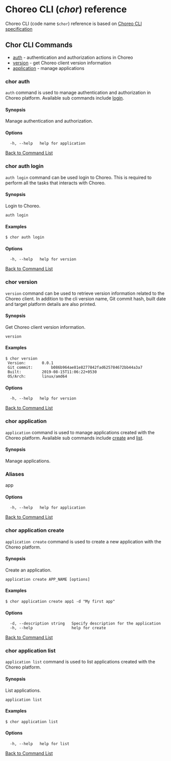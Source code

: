 # Choreo CLI (*chor*) reference

Choreo CLI (code name `$chor`) reference is based on [Choreo CLI specification](spec.md)

## Chor CLI Commands
- [auth](#chor-auth) - authentication and authorization actions in Choreo
- [version](#chor-version) - get Choreo client version information
- [application](#chor-application) - manage applications

### chor auth

`auth` command is used to manage authentication and authorization in Choreo platform. 
Available sub commands include [login](#chor-auth-login).

#### Synopsis

Manage authentication and authorization.

#### Options

```
  -h, --help   help for application
```

[Back to Command List](#chor-cli-commands)

### chor auth login

`auth login` command can be used login to Choreo. This is required to
perform all the tasks that interacts with Choreo.

#### Synopsis

Login to Choreo.

```
auth login
```

#### Examples

```
$ chor auth login
```

#### Options

```
  -h, --help   help for version
```

[Back to Command List](#chor-cli-commands)

### chor version

`version` command can be used to retrieve version information 
related to the Choreo client. In addition to the cli version name, 
Git commit hash, built date and target platform details are also printed.

#### Synopsis

Get Choreo client version information.

```
version
```

#### Examples

```
$ chor version
 Version:		0.0.1
 Git commit:		b086b964ae81e8277842fad625784672bb44a3a7
 Built:			2019-08-15T11:06:22+0530
 OS/Arch:		linux/amd64
```

#### Options

```
  -h, --help   help for version
```

[Back to Command List](#chor-cli-commands)

### chor application

`application` command is used to manage applications created with the Choreo platform. 
Available sub commands include [create](#chor-application-create) and [list](#chor-application-list).

#### Synopsis

Manage applications.

### Aliases

app

#### Options

```
  -h, --help   help for application
```

[Back to Command List](#chor-cli-commands)

### chor application create

`application create` command is used to create a new application with the Choreo platform.

#### Synopsis

Create an application.

```
application create APP_NAME [options]
```

#### Examples

```
$ chor application create app1 -d "My first app"
```

#### Options

```
  -d, --description string   Specify description for the application
  -h, --help                 help for create
```

[Back to Command List](#chor-cli-commands)

### chor application list

`application list` command is used to list applications created with the Choreo platform.

#### Synopsis

List applications.

```
application list
```

#### Examples

```
$ chor application list
```

#### Options

```
  -h, --help   help for list
```

[Back to Command List](#chor-cli-commands)
